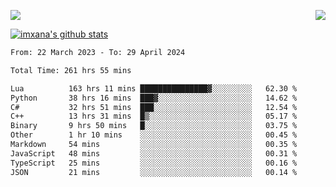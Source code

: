 <p>
  <a href="https://count.getloli.com/"><img src="https://count.getloli.com/get/@xana.readme?theme=moebooru-h"></a>
  <img src="https://weather-icon.journeyad.repl.co/@hangzhou?v=1" align="right">
</p>


<a href="https://github.com/imxana"><img align="center" src="https://github-readme-stats.vercel.app/api?username=imxana&show_icons=true&include_all_commits=true&hide_border=tru&custom_title=imxana%27s%20Github%20Stats" alt="imxana's github stats" /></a> 

<!--START_SECTION:waka-->

```txt
From: 22 March 2023 - To: 29 April 2024

Total Time: 261 hrs 55 mins

Lua          163 hrs 11 mins ███████████████▓░░░░░░░░░   62.30 %
Python       38 hrs 16 mins  ███▓░░░░░░░░░░░░░░░░░░░░░   14.62 %
C#           32 hrs 51 mins  ███░░░░░░░░░░░░░░░░░░░░░░   12.54 %
C++          13 hrs 31 mins  █▒░░░░░░░░░░░░░░░░░░░░░░░   05.17 %
Binary       9 hrs 50 mins   █░░░░░░░░░░░░░░░░░░░░░░░░   03.75 %
Other        1 hr 10 mins    ░░░░░░░░░░░░░░░░░░░░░░░░░   00.45 %
Markdown     54 mins         ░░░░░░░░░░░░░░░░░░░░░░░░░   00.35 %
JavaScript   48 mins         ░░░░░░░░░░░░░░░░░░░░░░░░░   00.31 %
TypeScript   25 mins         ░░░░░░░░░░░░░░░░░░░░░░░░░   00.16 %
JSON         21 mins         ░░░░░░░░░░░░░░░░░░░░░░░░░   00.14 %
```

<!--END_SECTION:waka-->

